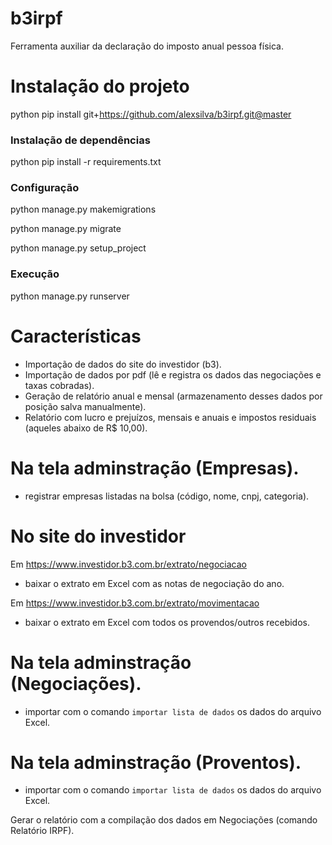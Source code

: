 # b3irpf
Ferramenta auxiliar da declaração do imposto anual pessoa física.

# Instalação do projeto
python pip install git+https://github.com/alexsilva/b3irpf.git@master
### Instalação de dependências
python pip install -r requirements.txt
### Configuração
python manage.py makemigrations

python manage.py migrate

python manage.py setup_project
### Execução
python manage.py runserver

# Características
* Importação de dados do site do investidor (b3).
* Importação de dados por pdf (lê e registra os dados das negociações e taxas cobradas).
* Geração de relatório anual e mensal (armazenamento desses dados por posição salva manualmente).
* Relatório com lucro e prejuízos, mensais e anuais e impostos residuais (aqueles abaixo de R$ 10,00).


# Na tela adminstração (Empresas).
* registrar empresas listadas na bolsa (código, nome, cnpj, categoria).

# No site do investidor
Em https://www.investidor.b3.com.br/extrato/negociacao
* baixar o extrato em Excel com as notas de negociação do ano.

Em https://www.investidor.b3.com.br/extrato/movimentacao
* baixar o extrato em Excel com todos os provendos/outros recebidos.

# Na tela adminstração (Negociações).
* importar com o comando `importar lista de dados` os dados do arquivo Excel.


# Na tela adminstração (Proventos).
* importar com o comando `importar lista de dados` os dados do arquivo Excel.


Gerar o relatório com a compilação dos dados em Negociações (comando Relatório IRPF).
